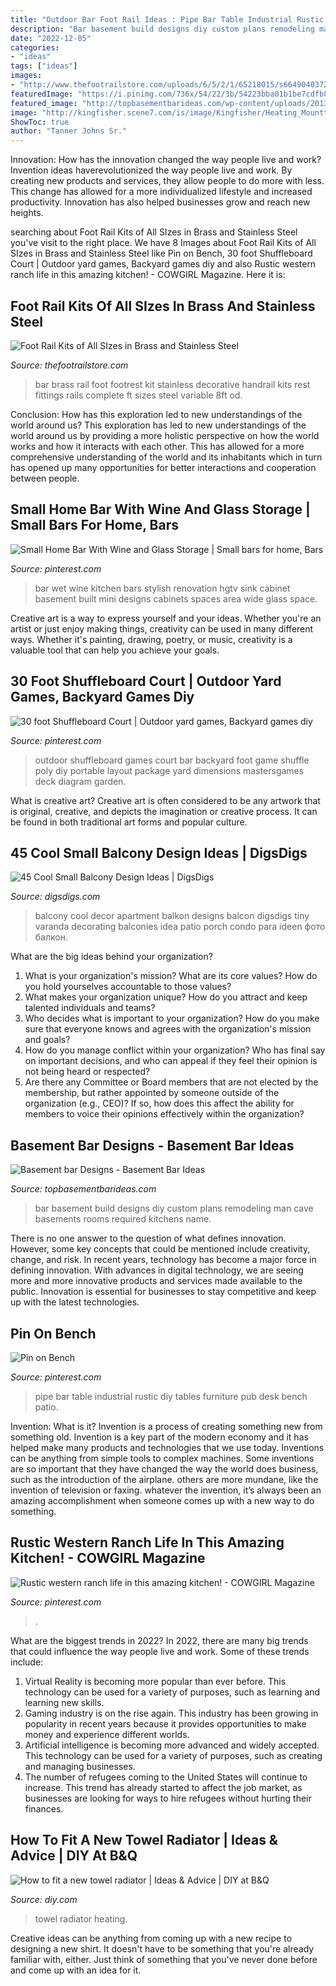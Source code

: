 ```yaml
---
title: "Outdoor Bar Foot Rail Ideas : Pipe Bar Table Industrial Rustic Diy Tables Furniture Pub Desk Bench Patio"
description: "Bar basement build designs diy custom plans remodeling man cave basements rooms required kitchens name"
date: "2022-12-05"
categories:
- "ideas"
tags: ["ideas"]
images:
- "http://www.thefootrailstore.com/uploads/6/5/2/1/65218015/s664904037247282174_p44_i12_w640.jpeg"
featuredImage: "https://i.pinimg.com/736x/54/22/3b/54223bba01b1be7cdfb8df9bfeee13ac--small-wet-bar-ideas-mini-bar-ideas.jpg"
featured_image: "http://topbasementbarideas.com/wp-content/uploads/2013/03/bar2.jpg"
image: "http://kingfisher.scene7.com/is/image/Kingfisher/Heating_Mounttowelradiator_332_04"
ShowToc: true
author: "Tanner Johns Sr."
---
```



Innovation: How has the innovation changed the way people live and work?
Invention ideas haverevolutionized the way people live and work. By creating new products and services, they allow people to do more with less. This change has allowed for a more individualized lifestyle and increased productivity. Innovation has also helped businesses grow and reach new heights.

	

		
searching about Foot Rail Kits of All SIzes in Brass and Stainless Steel you've visit to the right place. We have 8 Images about Foot Rail Kits of All SIzes in Brass and Stainless Steel like Pin on Bench, 30 foot Shuffleboard Court | Outdoor yard games, Backyard games diy and also Rustic western ranch life in this amazing kitchen! - COWGIRL Magazine. Here it is:
		
    
## Foot Rail Kits Of All SIzes In Brass And Stainless Steel

<img loading=lazy src="http://www.thefootrailstore.com/uploads/6/5/2/1/65218015/s664904037247282174_p44_i12_w640.jpeg" onerror="this.onerror=null;this.src='https://tse1.mm.bing.net/th?id=OIP.FO1iQiX9zJh-hGP7AMIiAgHaFh&amp;pid=15.1';" alt="Foot Rail Kits of All SIzes in Brass and Stainless Steel">

_Source: thefootrailstore.com_

>bar brass rail foot footrest kit stainless decorative handrail kits rest fittings rails complete ft sizes steel variable 8ft od. 

	

Conclusion: How has this exploration led to new understandings of the world around us?
This exploration has led to new understandings of the world around us by providing a more holistic perspective on how the world works and how it interacts with each other. This has allowed for a more comprehensive understanding of the world and its inhabitants which in turn has opened up many opportunities for better interactions and cooperation between people.

    
## Small Home Bar With Wine And Glass Storage | Small Bars For Home, Bars

<img loading=lazy src="https://i.pinimg.com/736x/54/22/3b/54223bba01b1be7cdfb8df9bfeee13ac--small-wet-bar-ideas-mini-bar-ideas.jpg" onerror="this.onerror=null;this.src='https://tse2.mm.bing.net/th?id=OIP.x625l5hlM8PLLtZuhqLrQQHaJ3&amp;pid=15.1';" alt="Small Home Bar With Wine and Glass Storage | Small bars for home, Bars">

_Source: pinterest.com_

>bar wet wine kitchen bars stylish renovation hgtv sink cabinet basement built mini designs cabinets spaces area wide glass space. 

	

Creative art is a way to express yourself and your ideas. Whether you're an artist or just enjoy making things, creativity can be used in many different ways. Whether it's painting, drawing, poetry, or music, creativity is a valuable tool that can help you achieve your goals.

    
## 30 Foot Shuffleboard Court | Outdoor Yard Games, Backyard Games Diy

<img loading=lazy src="https://i.pinimg.com/736x/fb/05/77/fb0577c4f3bdc8de5f730e64b205845e--outdoor-bar-games-backyard-games.jpg" onerror="this.onerror=null;this.src='https://tse4.mm.bing.net/th?id=OIP.cExCngtMnnsDFb9oiXWwhwHaJ4&amp;pid=15.1';" alt="30 foot Shuffleboard Court | Outdoor yard games, Backyard games diy">

_Source: pinterest.com_

>outdoor shuffleboard games court bar backyard foot game shuffle poly diy portable layout package yard dimensions mastersgames deck diagram garden. 

	

What is creative art?
Creative art is often considered to be any artwork that is original, creative, and depicts the imagination or creative process. It can be found in both traditional art forms and popular culture.

    
## 45 Cool Small Balcony Design Ideas | DigsDigs

<img loading=lazy src="http://www.digsdigs.com/photos/small-balcony-design-ideas-2.jpg" onerror="this.onerror=null;this.src='https://tse3.mm.bing.net/th?id=OIP.KJOqr0LacdFJlMgZTH9LWgHaJ4&amp;pid=15.1';" alt="45 Cool Small Balcony Design Ideas | DigsDigs">

_Source: digsdigs.com_

>balcony cool decor apartment balkon designs balcon digsdigs tiny varanda decorating balconies idea patio porch condo para ideen фото балкон. 

	

What are the big ideas behind your organization?
1. What is your organization's mission? What are its core values? How do you hold yourselves accountable to those values?
2. What makes your organization unique? How do you attract and keep talented individuals and teams?
3. Who decides what is important to your organization? How do you make sure that everyone knows and agrees with the organization's mission and goals?
4. How do you manage conflict within your organization? Who has final say on important decisions, and who can appeal if they feel their opinion is not being heard or respected?
5. Are there any Committee or Board members that are not elected by the membership, but rather appointed by someone outside of the organization (e.g., CEO)? If so, how does this affect the ability for members to voice their opinions effectively within the organization?

    
## Basement Bar Designs - Basement Bar Ideas

<img loading=lazy src="http://topbasementbarideas.com/wp-content/uploads/2013/03/bar2.jpg" onerror="this.onerror=null;this.src='https://tse2.mm.bing.net/th?id=OIP.xRU_n7YK5JeUmp4S5UZurgHaFQ&amp;pid=15.1';" alt="Basement bar Designs - Basement Bar Ideas">

_Source: topbasementbarideas.com_

>bar basement build designs diy custom plans remodeling man cave basements rooms required kitchens name. 

	

There is no one answer to the question of what defines innovation. However, some key concepts that could be mentioned include creativity, change, and risk. In recent years, technology has become a major force in defining innovation. With advances in digital technology, we are seeing more and more innovative products and services made available to the public. Innovation is essential for businesses to stay competitive and keep up with the latest technologies.

    
## Pin On Bench

<img loading=lazy src="https://i.pinimg.com/736x/8f/ad/a5/8fada546a12c815599b8e11776ee0fa9.jpg" onerror="this.onerror=null;this.src='https://tse3.mm.bing.net/th?id=OIP.5eUQlAq9RAowQ0_EhzGduQHaEK&amp;pid=15.1';" alt="Pin on Bench">

_Source: pinterest.com_

>pipe bar table industrial rustic diy tables furniture pub desk bench patio. 

	

Invention: What is it?
Invention is a process of creating something new from something old. Invention is a key part of the modern economy and it has helped make many products and technologies that we use today. Inventions can be anything from simple tools to complex machines. Some inventions are so important that they have changed the way the world does business, such as the introduction of the airplane. others are more mundane, like the invention of television or faxing. whatever the invention, it’s always been an amazing accomplishment when someone comes up with a new way to do something.

    
## Rustic Western Ranch Life In This Amazing Kitchen! - COWGIRL Magazine

<img loading=lazy src="https://i.pinimg.com/736x/82/da/b2/82dab2e4e031328edebd9285dc5a755c.jpg" onerror="this.onerror=null;this.src='https://tse2.mm.bing.net/th?id=OIP.AP-1w1DC9elJoyUi5kj8zgHaGO&amp;pid=15.1';" alt="Rustic western ranch life in this amazing kitchen! - COWGIRL Magazine">

_Source: pinterest.com_

>. 

	

What are the biggest trends in 2022?
In 2022, there are many big trends that could influence the way people live and work. Some of these trends include: 
1) Virtual Reality is becoming more popular than ever before. This technology can be used for a variety of purposes, such as learning and learning new skills. 
2) Gaming industry is on the rise again. This industry has been growing in popularity in recent years because it provides opportunities to make money and experience different worlds. 
3) Artificial intelligence is becoming more advanced and widely accepted. This technology can be used for a variety of purposes, such as creating and managing businesses. 
4) The number of refugees coming to the United States will continue to increase. This trend has already started to affect the job market, as businesses are looking for ways to hire refugees without hurting their finances.

    
## How To Fit A New Towel Radiator | Ideas &amp; Advice | DIY At B&amp;Q

<img loading=lazy src="http://kingfisher.scene7.com/is/image/Kingfisher/Heating_Mounttowelradiator_332_04" onerror="this.onerror=null;this.src='https://tse3.mm.bing.net/th?id=OIP.67NF2JqP_Rkk4IrHE-WrWAHaFa&amp;pid=15.1';" alt="How to fit a new towel radiator | Ideas &amp; Advice | DIY at B&amp;Q">

_Source: diy.com_

>towel radiator heating. 

	

Creative ideas can be anything from coming up with a new recipe to designing a new shirt. It doesn't have to be something that you're already familiar with, either. Just think of something that you've never done before and come up with an idea for it.

